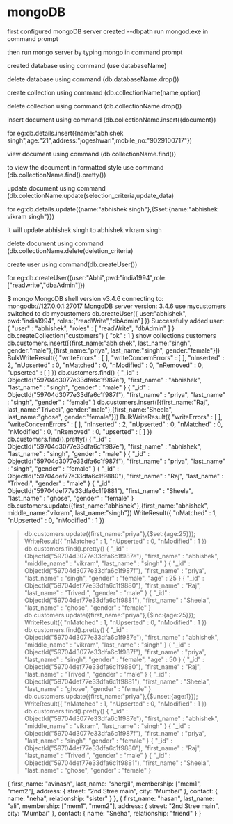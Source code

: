 # mongoDB
first configured mongoDB server
created --dbpath 
run mongod.exe in command prompt


then run mongo server by typing mongo in command prompt

created database using command (use databaseName)


delete database using command (db.databaseName.drop())

create collection using command (db.collectionName(name,option)

delete collection using command (db.collectionName.drop())

insert document using command (db.collectionName.insert({document})

for eg:db.details.insert({name:"abhishek singh",age:"21",address:"jogeshwari",mobile_no:"9029100717"})

view document using command (db.collectionName.find())

to view the document in formatted style use command (db.collectionName.find().pretty())

update document using command (db.colectionName.update(selection_criteria,update_data)

for eg:db.details.update({name:"abhishek singh"},{$set:{name:"abhishek vikram singh"}})

it will update abhishek singh to abhishek vikram singh

delete document using command (db.collectionName.delete(deletion_criteria)


create user using command(db.createUser())

for eg:db.createUser({user:"Abhi",pwd:"india1994",role:["readwrite","dbaAdmin"]})


$ mongo
MongoDB shell version v3.4.6
connecting to: mongodb://127.0.0.1:27017
MongoDB server version: 3.4.6
use mycustomers
switched to db mycustomers
db.createUser({
user:"abhishek",
pwd:"india1994",
roles:["readWrite","dbAdmin"]
})
Successfully added user: { "user" : "abhishek", "roles" : [ "readWrite", "dbAdmin" ] }
db.createCollection("customers")
{ "ok" : 1 }
show collections
customers
db.customers.insert([{first_name:"abhishek", last_name:"singh", gender:"male"},{first_name:"priya", last_name:"singh", gender:"female"}])
BulkWriteResult({
        "writeErrors" : [ ],
        "writeConcernErrors" : [ ],
        "nInserted" : 2,
        "nUpserted" : 0,
        "nMatched" : 0,
        "nModified" : 0,
        "nRemoved" : 0,
        "upserted" : [ ]
})
db.customers.find()
{ "_id" : ObjectId("59704d3077e33dfa6c1f987e"), "first_name" : "abhishek", "last_name" : "singh", "gender" : "male" }
{ "_id" : ObjectId("59704d3077e33dfa6c1f987f"), "first_name" : "priya", "last_name" : "singh", "gender" : "female" }
db.customers.insert([{first_name:"Raj", last_name:"Trivedi", gender:"male"},{first_name:"Sheela", last_name:"ghose", gender:"female"}])
BulkWriteResult({
        "writeErrors" : [ ],
        "writeConcernErrors" : [ ],
        "nInserted" : 2,
        "nUpserted" : 0,
        "nMatched" : 0,
        "nModified" : 0,
        "nRemoved" : 0,
        "upserted" : [ ]
})
db.customers.find().pretty()
{
        "_id" : ObjectId("59704d3077e33dfa6c1f987e"),
        "first_name" : "abhishek",
        "last_name" : "singh",
        "gender" : "male"
}
{
        "_id" : ObjectId("59704d3077e33dfa6c1f987f"),
        "first_name" : "priya",
        "last_name" : "singh",
        "gender" : "female"
}
{
        "_id" : ObjectId("59704def77e33dfa6c1f9880"),
        "first_name" : "Raj",
        "last_name" : "Trivedi",
        "gender" : "male"
}
{
        "_id" : ObjectId("59704def77e33dfa6c1f9881"),
        "first_name" : "Sheela",
        "last_name" : "ghose",
        "gender" : "female"
}
db.customers.update({first_name:"abhishek"},{first_name:"abhishek", middle_name:"vikram", last_name:"singh"})
WriteResult({ "nMatched" : 1, "nUpserted" : 0, "nModified" : 1 })

> db.customers.update({first_name:"priya"},{$set:{age:25}});
WriteResult({ "nMatched" : 1, "nUpserted" : 0, "nModified" : 1 })
> db.customers.find().pretty()
{
        "_id" : ObjectId("59704d3077e33dfa6c1f987e"),
        "first_name" : "abhishek",
        "middle_name" : "vikram",
        "last_name" : "singh"
}
{
        "_id" : ObjectId("59704d3077e33dfa6c1f987f"),
        "first_name" : "priya",
        "last_name" : "singh",
        "gender" : "female",
        "age" : 25
}
{
        "_id" : ObjectId("59704def77e33dfa6c1f9880"),
        "first_name" : "Raj",
        "last_name" : "Trivedi",
        "gender" : "male"
}
{
        "_id" : ObjectId("59704def77e33dfa6c1f9881"),
        "first_name" : "Sheela",
        "last_name" : "ghose",
        "gender" : "female"
}
> db.customers.update({first_name:"priya"},{$inc:{age:25}});
WriteResult({ "nMatched" : 1, "nUpserted" : 0, "nModified" : 1 })
> db.customers.find().pretty()
{
        "_id" : ObjectId("59704d3077e33dfa6c1f987e"),
        "first_name" : "abhishek",
        "middle_name" : "vikram",
        "last_name" : "singh"
}
{
        "_id" : ObjectId("59704d3077e33dfa6c1f987f"),
        "first_name" : "priya",
        "last_name" : "singh",
        "gender" : "female",
        "age" : 50
}
{
        "_id" : ObjectId("59704def77e33dfa6c1f9880"),
        "first_name" : "Raj",
        "last_name" : "Trivedi",
        "gender" : "male"
}
{
        "_id" : ObjectId("59704def77e33dfa6c1f9881"),
        "first_name" : "Sheela",
        "last_name" : "ghose",
        "gender" : "female"
}
> db.customers.update({first_name:"priya"},{$unset:{age:1}});
WriteResult({ "nMatched" : 1, "nUpserted" : 0, "nModified" : 1 })
> db.customers.find().pretty()
{
        "_id" : ObjectId("59704d3077e33dfa6c1f987e"),
        "first_name" : "abhishek",
        "middle_name" : "vikram",
        "last_name" : "singh"
}
{
        "_id" : ObjectId("59704d3077e33dfa6c1f987f"),
        "first_name" : "priya",
        "last_name" : "singh",
        "gender" : "female"
}
{
        "_id" : ObjectId("59704def77e33dfa6c1f9880"),
        "first_name" : "Raj",
        "last_name" : "Trivedi",
        "gender" : "male"
}
{
        "_id" : ObjectId("59704def77e33dfa6c1f9881"),
        "first_name" : "Sheela",
        "last_name" : "ghose",
        "gender" : "female"
}



{
  first_name: "avinash",
  last_name: "shergil",
  membership: ["mem1", "mem2"],
  address: {
    street: "2nd Stree main",
    city: "Mumbai"
  },
  contact: {
    name: "neha", relationship: "sister"
  }
},
{
  first_name: "hasan",
  last_name: "ali",
  membership: ["mem1", "mem2"],
  address: {
    street: "2nd Stree main",
    city: "Mumbai"
  },
  contact: {
    name: "Sneha", relationship: "friend"
  }
}




